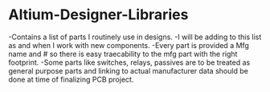 # Altium-Designer-Libraries

-Contains a list of parts I routinely use in designs. 
-I will be adding to this list as and when I work with new components.
-Every part is provided a Mfg name and # so there is easy traecability to the mfg part with the right footprint.
-Some parts like switches, relays, passives are to be treated as general purpose parts and linking to actual manufacturer data 
should be done at time of finalizing PCB project. 
